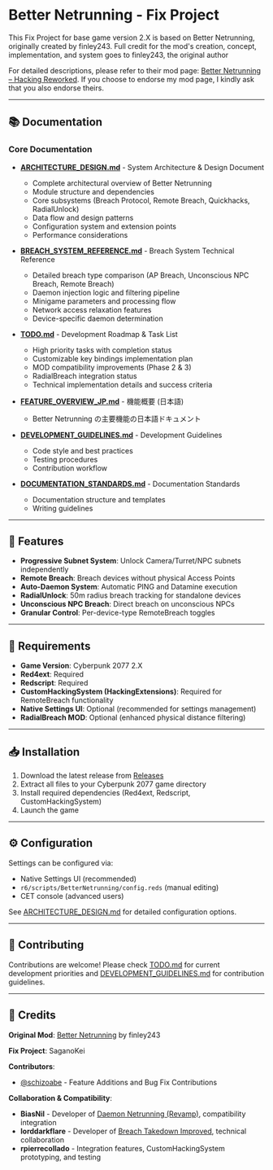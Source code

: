 # Better Netrunning - Fix Project

This Fix Project for base game version 2.X is based on Better Netrunning, originally created by finley243.
Full credit for the mod's creation, concept, implementation, and system goes to finley243, the original author

For detailed descriptions, please refer to their mod page: [Better Netrunning – Hacking Reworked](https://www.nexusmods.com/cyberpunk2077/mods/2302).
If you choose to endorse my mod page, I kindly ask that you also endorse theirs.

---

## 📚 Documentation

### Core Documentation

- **[ARCHITECTURE_DESIGN.md](.docs/ARCHITECTURE_DESIGN.md)** - System Architecture & Design Document
  - Complete architectural overview of Better Netrunning
  - Module structure and dependencies
  - Core subsystems (Breach Protocol, Remote Breach, Quickhacks, RadialUnlock)
  - Data flow and design patterns
  - Configuration system and extension points
  - Performance considerations

- **[BREACH_SYSTEM_REFERENCE.md](.docs/BREACH_SYSTEM_REFERENCE.md)** - Breach System Technical Reference
  - Detailed breach type comparison (AP Breach, Unconscious NPC Breach, Remote Breach)
  - Daemon injection logic and filtering pipeline
  - Minigame parameters and processing flow
  - Network access relaxation features
  - Device-specific daemon determination

- **[TODO.md](.docs/TODO.md)** - Development Roadmap & Task List
  - High priority tasks with completion status
  - Customizable key bindings implementation plan
  - MOD compatibility improvements (Phase 2 & 3)
  - RadialBreach integration status
  - Technical implementation details and success criteria

- **[FEATURE_OVERVIEW_JP.md](.docs/FEATURE_OVERVIEW_JP.md)** - 機能概要 (日本語)
  - Better Netrunning の主要機能の日本語ドキュメント

- **[DEVELOPMENT_GUIDELINES.md](.docs/DEVELOPMENT_GUIDELINES.md)** - Development Guidelines
  - Code style and best practices
  - Testing procedures
  - Contribution workflow

- **[DOCUMENTATION_STANDARDS.md](.docs/DOCUMENTATION_STANDARDS.md)** - Documentation Standards
  - Documentation structure and templates
  - Writing guidelines

---

## 🎯 Features

- **Progressive Subnet System**: Unlock Camera/Turret/NPC subnets independently
- **Remote Breach**: Breach devices without physical Access Points
- **Auto-Daemon System**: Automatic PING and Datamine execution
- **RadialUnlock**: 50m radius breach tracking for standalone devices
- **Unconscious NPC Breach**: Direct breach on unconscious NPCs
- **Granular Control**: Per-device-type RemoteBreach toggles

---

## 🔧 Requirements

- **Game Version**: Cyberpunk 2077 2.X
- **Red4ext**: Required
- **Redscript**: Required
- **CustomHackingSystem (HackingExtensions)**: Required for RemoteBreach functionality
- **Native Settings UI**: Optional (recommended for settings management)
- **RadialBreach MOD**: Optional (enhanced physical distance filtering)

---

## 📥 Installation

1. Download the latest release from [Releases](https://github.com/SaganoKei/Better-Netrunning-Fix/releases)
2. Extract all files to your Cyberpunk 2077 game directory
3. Install required dependencies (Red4ext, Redscript, CustomHackingSystem)
4. Launch the game

---

## ⚙️ Configuration

Settings can be configured via:
- Native Settings UI (recommended)
- `r6/scripts/BetterNetrunning/config.reds` (manual editing)
- CET console (advanced users)

See [ARCHITECTURE_DESIGN.md](.docs/ARCHITECTURE_DESIGN.md#configuration-system) for detailed configuration options.

---

## 🤝 Contributing

Contributions are welcome! Please check [TODO.md](.docs/TODO.md) for current development priorities and [DEVELOPMENT_GUIDELINES.md](.docs/DEVELOPMENT_GUIDELINES.md) for contribution guidelines.

---

## 📜 Credits

**Original Mod**: [Better Netrunning](https://www.nexusmods.com/cyberpunk2077/mods/2302) by finley243

**Fix Project**: SaganoKei

**Contributors**:
- [@schizoabe](https://github.com/schizoabe) - Feature Additions and Bug Fix Contributions

**Collaboration & Compatibility**:
- **BiasNil** - Developer of [Daemon Netrunning (Revamp)](https://www.nexusmods.com/cyberpunk2077/mods/12523), compatibility integration
- **lorddarkflare** - Developer of [Breach Takedown Improved](https://www.nexusmods.com/cyberpunk2077/mods/14171), technical collaboration
- **rpierrecollado** - Integration features, CustomHackingSystem prototyping, and testing
